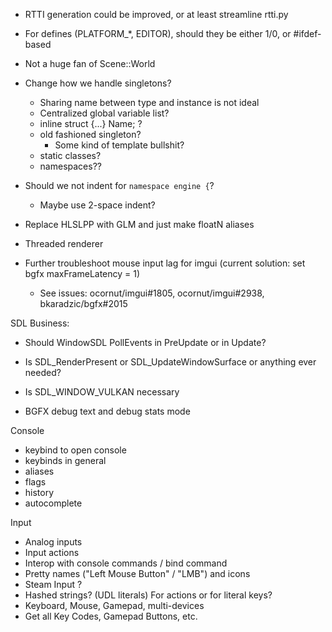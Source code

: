 - RTTI generation could be improved, or at least streamline rtti.py

- For defines (PLATFORM_*, EDITOR), should they be either 1/0, or #ifdef-based
- Not a huge fan of Scene::World
- Change how we handle singletons?
  - Sharing name between type and instance is not ideal
  - Centralized global variable list?
  - inline struct {...} Name; ?
  - old fashioned singleton?
    - Some kind of template bullshit?
  - static classes?
  - namespaces??

- Should we not indent for `namespace engine {`?
    - Maybe use 2-space indent?
- Replace HLSLPP with GLM and just make floatN aliases

- Threaded renderer
- Further troubleshoot mouse input lag for imgui (current solution: set bgfx maxFrameLatency = 1)
    - See issues: ocornut/imgui#1805, ocornut/imgui#2938, bkaradzic/bgfx#2015

SDL Business:
- Should WindowSDL PollEvents in PreUpdate or in Update?
- Is SDL_RenderPresent or SDL_UpdateWindowSurface or anything ever needed?
- Is SDL_WINDOW_VULKAN necessary

- BGFX debug text and debug stats mode

Console
- keybind to open console
- keybinds in general
- aliases
- flags
- history
- autocomplete

Input
- Analog inputs
- Input actions
- Interop with console commands / bind command
- Pretty names ("Left Mouse Button" / "LMB") and icons 
- Steam Input ?
- Hashed strings? (UDL literals) For actions or for literal keys?
- Keyboard, Mouse, Gamepad, multi-devices
- Get all Key Codes, Gamepad Buttons, etc.

